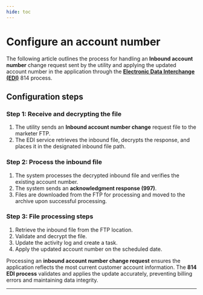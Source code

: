 ```yaml
---
hide: toc
---
```


# Configure an account number

The following article outlines the process for handling an **Inbound account number** change request sent by the utility and applying the updated account number in the application through the [**Electronic Data Interchange (EDI)**](../../../index.md) 814 process.

## Configuration steps

### Step 1: Receive and decrypting the file

1. The utility sends an **Inbound account number change** request file to the marketer FTP.  
2. The EDI service retrieves the inbound file, decrypts the response, and places it in the designated inbound file path.

### Step 2: Process the inbound file

1. The system processes the decrypted inbound file and verifies the existing account number.  
2. The system sends an **acknowledgment response (997)**.  
3. Files are downloaded from the FTP for processing and moved to the archive upon successful processing.

### Step 3: File processing steps

1. Retrieve the inbound file from the FTP location.  
2. Validate and decrypt the file.  
3. Update the activity log and create a task.  
4. Apply the updated account number on the scheduled date.

Processing an **inbound account number change request** ensures the application reflects the most current customer account information. The **814 EDI process** validates and applies the update accurately, preventing billing errors and maintaining data integrity.

---
